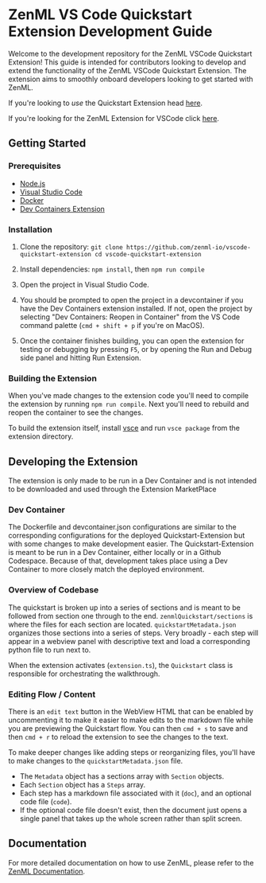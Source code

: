 # ZenML VS Code Quickstart Extension Development Guide

Welcome to the development repository for the ZenML VSCode Quickstart Extension! This guide is intended for contributors looking to develop and extend the functionality of the ZenML VSCode Quickstart Extension. The extension aims to smoothly onboard developers looking to get started with ZenML.

If you're looking to *use* the Quickstart Extension head [here](https://github.com/zenml-io/vscode-quickstart).

If you're looking for the ZenML Extension for VSCode click [here](https://github.com/zenml-io/vscode-zenml).

## Getting Started

### Prerequisites

- [Node.js](https://nodejs.org/en/download/)
- [Visual Studio Code](https://code.visualstudio.com/Download)
- [Docker](https://www.docker.com/get-started/)
- [Dev Containers Extension](https://marketplace.visualstudio.com/items?itemName=ms-vscode-remote.remote-containers)

### Installation

1. Clone the repository:
   `git clone https://github.com/zenml-io/vscode-quickstart-extension cd vscode-quickstart-extension`

2. Install dependencies:
   `npm install`, then `npm run compile`

3. Open the project in Visual Studio Code.

4. You should be prompted to open the project in a devcontainer if you have the Dev Containers extension installed. If not, open the project by
   selecting "Dev Containers: Reopen in Container" from the VS Code command palette (`cmd + shift + p` if you're on MacOS).

5. Once the container finishes building, you can open the extension for testing or debugging by pressing `F5`, or by opening the Run and Debug side panel and hitting Run Extension.

### Building the Extension

When you've made changes to the extension code you'll need to compile the extension by running `npm run compile`.
Next you'll need to rebuild and reopen the container to see the changes.

To build the extension itself, install [vsce](https://github.com/microsoft/vscode-vsce) and run `vsce package` from the extension directory.

## Developing the Extension

The extension is only made to be run in a Dev Container and is not intended to be downloaded and used through the Extension MarketPlace

### Dev Container

The Dockerfile and devcontainer.json configurations are similar to the corresponding configurations for the deployed Quickstart-Extension but with some changes to make development easier. The Quickstart-Extension is meant to be run in a Dev Container, either locally or in a Github Codespace. Because of that, development takes place using a Dev Container to more closely match the deployed environment.

### Overview of Codebase

The quickstart is broken up into a series of sections and is meant to be followed from section one through to the end. `zenmlQuickstart/sections` is where the files for each section are located. `quickstartMetadata.json` organizes those sections into a series of steps. Very broadly - each step will appear in a webview panel with descriptive text and load a corresponding python file to run next to.

When the extension activates (`extension.ts`), the `Quickstart` class is responsible for orchestrating the walkthrough.

### Editing Flow / Content
There is an `edit text` button in the WebView HTML that can be enabled by uncommenting it to make it easier to make edits to the markdown file while you are previewing the Quickstart flow. You can then `cmd + s` to save and then `cmd + r` to reload the extension to see the changes to the text.

To make deeper changes like adding steps or reorganizing files, you'll have to make changes to the `quickstartMetadata.json` file.

- The `Metadata` object has a sections array with `Section` objects.
- Each `Section` object has a `Steps` array.
- Each step has a markdown file associated with it (`doc`), and an optional code file (`code`).
- If the optional code file doesn't exist, then the document just opens a single panel that takes up the whole screen rather than split screen.



## Documentation

For more detailed documentation on how to use ZenML, please refer to the [ZenML Documentation](https://docs.zenml.io/).
